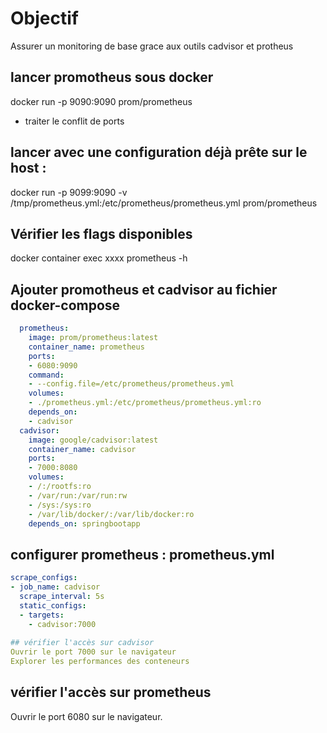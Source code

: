 # Objectif  
Assurer un monitoring de base grace aux outils cadvisor et protheus

## lancer promotheus sous docker
docker run -p 9090:9090 prom/prometheus

* traiter le conflit de ports

## lancer avec une configuration déjà prête sur le host :
docker run -p 9099:9090 -v /tmp/prometheus.yml:/etc/prometheus/prometheus.yml prom/prometheus

## Vérifier les flags disponibles
docker container exec xxxx prometheus -h

## Ajouter promotheus et cadvisor au fichier docker-compose
```yaml
  prometheus:
    image: prom/prometheus:latest
    container_name: prometheus
    ports:
    - 6080:9090
    command:
    - --config.file=/etc/prometheus/prometheus.yml
    volumes:
    - ./prometheus.yml:/etc/prometheus/prometheus.yml:ro
    depends_on:
    - cadvisor
  cadvisor:
    image: google/cadvisor:latest
    container_name: cadvisor
    ports:
    - 7000:8080
    volumes:
    - /:/rootfs:ro
    - /var/run:/var/run:rw
    - /sys:/sys:ro
    - /var/lib/docker/:/var/lib/docker:ro
    depends_on: springbootapp
 ```
## configurer prometheus : prometheus.yml
```yaml
scrape_configs:
- job_name: cadvisor
  scrape_interval: 5s
  static_configs:
  - targets:
    - cadvisor:7000
    
## vérifier l'accès sur cadvisor 
Ouvrir le port 7000 sur le navigateur
Explorer les performances des conteneurs
```

## vérifier l'accès sur prometheus
Ouvrir le port 6080 sur le navigateur.